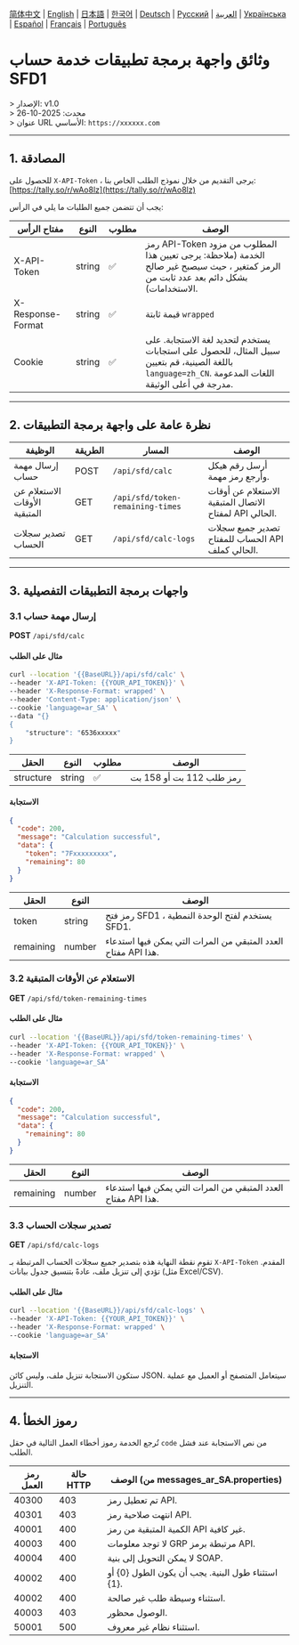[简体中文](./README.zh.md) | [English](./README.md) | [日本語](./README.ja.md) | [한국어](./README.ko.md) | [Deutsch](./README.de.md) | [Русский](./README.ru.md) | [العربية](./README.ar.md) | [Українська](./README.uk.md) | [Español](./README.es.md) | [Français](./README.fr.md) | [Português](./README.pt.md)

# وثائق واجهة برمجة تطبيقات خدمة حساب SFD1
&gt; الإصدار: v1.0    
&gt; محدث: 2025-10-26  
&gt;  عنوان URL الأساسي: `https://xxxxxx.com`  

---

## 1. المصادقة

للحصول على `X-API-Token` ، يرجى التقديم من خلال نموذج الطلب الخاص بنا: [https://tally.so/r/wAo8lz](https://tally.so/r/wAo8lz)

يجب أن تتضمن جميع الطلبات ما يلي في الرأس:

| مفتاح الرأس | النوع | مطلوب | الوصف |
|---|---|---|---|
| X-API-Token | string | ✅ | رمز API-Token المطلوب من مزود الخدمة (ملاحظة: يرجى تعيين هذا الرمز كمتغير ، حيث سيصبح غير صالح بشكل دائم بعد عدد ثابت من الاستخدامات). |
| X-Response-Format | string | ✅ | قيمة ثابتة `wrapped` |
| Cookie | string | ✅ | يستخدم لتحديد لغة الاستجابة. على سبيل المثال، للحصول على استجابات باللغة الصينية، قم بتعيين `language=zh_CN`. اللغات المدعومة مدرجة في أعلى الوثيقة. |

---

## 2. نظرة عامة على واجهة برمجة التطبيقات

| الوظيفة | الطريقة | المسار | الوصف |
|---|---|---|---|
| إرسال مهمة حساب | POST | `/api/sfd/calc` | أرسل رقم هيكل وأرجع رمز مهمة. |
| الاستعلام عن الأوقات المتبقية | GET | `/api/sfd/token-remaining-times`| الاستعلام عن أوقات الاتصال المتبقية لمفتاح API الحالي. |
| تصدير سجلات الحساب | GET | `/api/sfd/calc-logs` | تصدير جميع سجلات الحساب للمفتاح API الحالي كملف. |

---

## 3. واجهات برمجة التطبيقات التفصيلية

### 3.1 إرسال مهمة حساب
**POST** `/api/sfd/calc`

#### مثال على الطلب
```bash
curl --location '{{BaseURL}}/api/sfd/calc' \
--header 'X-API-Token: {{YOUR_API_TOKEN}}' \
--header 'X-Response-Format: wrapped' \
--header 'Content-Type: application/json' \
--cookie 'language=ar_SA' \
--data "{}
{
    "structure": "6536xxxxx"
}
```

| الحقل | النوع | مطلوب | الوصف |
|---|---|---|---|
| structure | string | ✅ | رمز طلب 112 بت أو 158 بت |

#### الاستجابة
```json
{
  "code": 200,
  "message": "Calculation successful",
  "data": {
    "token": "7Fxxxxxxxxx",
    "remaining": 80
  }
}
```

| الحقل | النوع | الوصف |
|---|---|---|
| token | string | رمز فتح SFD1 ، يستخدم لفتح الوحدة النمطية SFD1. |
| remaining | number | العدد المتبقي من المرات التي يمكن فيها استدعاء مفتاح API هذا. |


### 3.2 الاستعلام عن الأوقات المتبقية
**GET** `/api/sfd/token-remaining-times`

#### مثال على الطلب
```bash
curl --location '{{BaseURL}}/api/sfd/token-remaining-times' \
--header 'X-API-Token: {{YOUR_API_TOKEN}}' \
--header 'X-Response-Format: wrapped' \
--cookie 'language=ar_SA'
```

#### الاستجابة
```json
{
  "code": 200,
  "message": "Calculation successful",
  "data": {
    "remaining": 80
  }
}
```

| الحقل | النوع | الوصف |
|---|---|---|
| remaining | number | العدد المتبقي من المرات التي يمكن فيها استدعاء مفتاح API هذا. |


### 3.3 تصدير سجلات الحساب


**GET** `/api/sfd/calc-logs`




تقوم نقطة النهاية هذه بتصدير جميع سجلات الحساب المرتبطة بـ `X-API-Token` المقدم. تؤدي إلى تنزيل ملف، عادةً بتنسيق جدول بيانات (مثل Excel/CSV). 



#### مثال على الطلب


```bash
curl --location '{{BaseURL}}/api/sfd/calc-logs' \
--header 'X-API-Token: {{YOUR_API_TOKEN}}' \
--header 'X-Response-Format: wrapped' \
--cookie 'language=ar_SA'
```



#### الاستجابة


ستكون الاستجابة تنزيل ملف، وليس كائن JSON. سيتعامل المتصفح أو العميل مع عملية التنزيل. 



---




## 4. رموز الخطأ 



تُرجع الخدمة رموز أخطاء العمل التالية في حقل `code` من نص الاستجابة عند فشل الطلب. 



| رمز العمل | حالة HTTP | الوصف (من messages_ar_SA.properties) |
|---|---|---|
| 40300 | 403 | تم تعطيل رمز API. |
| 40301 | 403 | انتهت صلاحية رمز API. |
| 40001 | 400 | الكمية المتبقية من رمز API غير كافية. |
| 40003 | 400 | لا توجد معلومات GRP مرتبطة برمز API. |
| 40004 | 400 | لا يمكن التحويل إلى بنية SOAP. |
| 40002 | 400 | استثناء طول البنية. يجب أن يكون الطول {0} أو {1}. |
| 40002 | 400 | استثناء وسيطة طلب غير صالحة. |
| 40003 | 403 | الوصول محظور. |
| 50001 | 500 | استثناء نظام غير معروف. |
